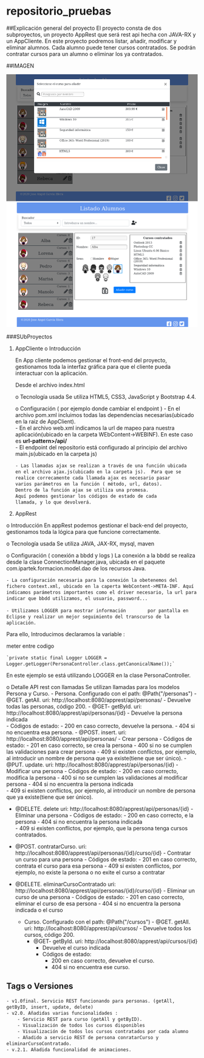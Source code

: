 # repositorio_pruebas

##Explicación general del proyecto
El proyecto consta de dos subproyectos, un proyecto AppRest que será rest api hecha con JAVA-RX y un AppCliente. 
En este proyecto podremos listar, añadir, modificar y eliminar alumnos. Cada alumno puede tener cursos contratados. Se podrán contratar cursos para un alumno o eliminar los ya contratados.

##IMAGEN

![Página principal](https://github.com/josgaril/repositorio_pruebas/blob/master/scrennShoots/modal.png)
![Modal](https://github.com/josgaril/repositorio_pruebas/blob/master/scrennShoots/paginaPrincipal.png)

###SUbProyectos
 1. AppCliente
	o	 Introducción
	
	En App cliente podemos gestionar el front-end del proyecto, gestionamos toda la interfaz gráfica para que el cliente pueda interactuar con la 		aplicación.

	Desde el archivo index.html 

	o	Tecnología usada
		Se utiliza HTML5, CSS3, JavaScript y Bootstrap 4.4. 	

	o	Configuración ( por ejemplo donde cambiar el endpoint )
		- En el archivo pom.xml incluimos todas las dependencias necesarias(ubicado en la raiz de AppClient). 		
		- En el archivo web.xml indicamos la url de mapeo para nuestra aplicación(ubicado en la carpeta WEbContent->WEBINF). En este caso es **url-pattern>/api/</url-pattern>** 	
		- El endpoint del repositorio está configurado al principio del 			archivo main.js(ubicado en la carpeta js)
		 
		- Las llamadas ajax se realizan a través de una función ubicada 			en el archivo ajax.js(ubicado en la carpeta js).  Para que se 			realice correcamente cada llamada ajax es necesario pasar 			varios parámetros en la función ( método, url, datos). 
		Dentro de la función ajax se utiliza una promesa.
		Aquí podemos gestionar los códigos de estado de cada 			llamada, y lo que devolverá. 

2. AppRest

o	Introducción
	En appRest podemos gestionar el back-end del proyecto, gestionamos toda la lógica para que funcione correctamente.

o	Tecnología usada
	Se utiliza JAVA, JAX-RX, mysql, maven
	
o	Configuración ( conexión a bbdd y logs )
	La conexión a la bbdd se realiza desde la clase ConnectionManager.java, ubicada en el paquete com.ipartek.formacion.model.dao de los recursos 		Java. 

	- La configuración necesaria para la conexión la obetenemos del fichero context.xml, ubicado en la caperta WebContent->META-INF. Aquí indicamos parámetros importantes como el driver necesario, la url para indicar que bbdd utilizamos, el usuario, password...

	- Utilizamos LOGGER para mostrar información 		por pantalla en Eclipse y realizar un mejor seguimiento del transcurso de la aplicación. 
Para ello, Introducimos declaramos la variable : 

meter entre codigo

	`private static final Logger LOGGER = 	Logger.getLogger(PersonaController.class.getCanonicalName());`
	
En este ejemplo se está utilizando LOGGER en la clase PersonaController. 


	
o	Detalle API rest con llamadas
	Se utilizan llamadas para los modelos Persona y Curso.
	- Persona.  Configurado con el path: @Path("/personas")
		- @GET. getAll.  uri: http://localhost:8080/apprest/api/personas/
			- Devuelve todas las personas, código 200. 
		- @GET- getById.  uri: http://localhost:8080/apprest/api/personas/{id}
			- Devuelve la persona indicada			
			- Códigos de estado:
				- 200 en caso correcto, devuelve la persona.
				- 404 si no encuentra esa persona.
		- @POST. insert. uri: http://localhost:8080/apprest/api/personas/
			- Crear persona
			- Códigos de estado:
				- 201 en caso correcto, se crea la persona
				- 400 si no se cumplen las validaciones para crear persona
				- 409 si existen conflictos, por ejemplo, al introducir un nombre de persona que ya existe(tiene que ser único).
		- @PUT. update. uri: http://localhost:8080/apprest/api/personas/{id}
			- Modificar una persona
			- Códigos de estado:
				- 200 en caso correcto, modifica la persona
				- 400 si no se cumplen las validaciones al modificar persona
				- 404 si no encuentra la persona indicada				
				- 409 si existen conflictos, por ejemplo, al introducir un nombre de persona que ya existe(tiene que ser único).

				
- @DELETE. delete uri: http://localhost:8080/apprest/api/personas/{id}
			- Eliminar una persona
			- Códigos de estado:
				- 200 en caso correcto, e la persona
				- 404 si no encuentra la persona indicada				
				- 409 si existen conflictos, por ejemplo, que la persona tenga cursos contratados.
- @POST. contratarCurso. uri: http://localhost:8080/apprest/api/personas/{id}/curso/{id}
			- Contratar un curso para una persona
			- Códigos de estado:
				- 201 en caso correcto, contrata el curso para esa persona
				- 409 si existen conflictos, por ejemplo, no existe la persona o no exite el curso a contratar
- @DELETE. eliminarCursoContratado uri: http://localhost:8080/apprest/api/personas/{id}/curso/{id}
			- Eliminar un curso de una persona
			- Códigos de estado:
				- 201 en caso correcto, eliminar el curso de esa persona
				- 404 si no encuentra la persona indicada o el curso				

	- Curso.  Configurado con el path: @Path("/cursos")
			- @GET. getAll.  uri: http://localhost:8080/apprest/api/cursos/
			- Devuelve todos los cursos, código 200. 
		- @GET- getById.  uri: http://localhost:8080/apprest/api/cursos/{id}
			- Devuelve el curso indicada			
			- Códigos de estado:
				- 200 en caso correcto, devuelve el curso.
				- 404 si no encuentra ese curso.

## Tags o Versiones
	- v1.0final. Servicio REST funcionando para personas. (getAll, getByID, insert, update, delete)
 	- v2.0. Añadidas varias funcionalidades :
		- Servicio REST para curso (getAll y getByID).
		- Visualización de todos los cursos disponibles	
		- Visualización de todos los cursos contratados por cada alumno
		- Añadido a servicio REST de persona conratarCurso y eliminarCursoContratado.
	- v.2.1. Añadida funcionalidad de animaciones.



